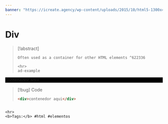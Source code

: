 ```yaml
---
banner: "https://icreate.agency/wp-content/uploads/2015/10/html5-1300x470.gif"
---
```

# Div

> [!abstract]
> ````
> Often used as a container for other HTML elements ^622336
> 
> <hr>
> ad-example
<div style="background-color:black;">contenedor aqui</div>

> [!bug] Code
> ~~~html
> <div>contenedor aqui</div>
> ~~~


````

<hr>
<b>Tags:</b> #html #elementos  